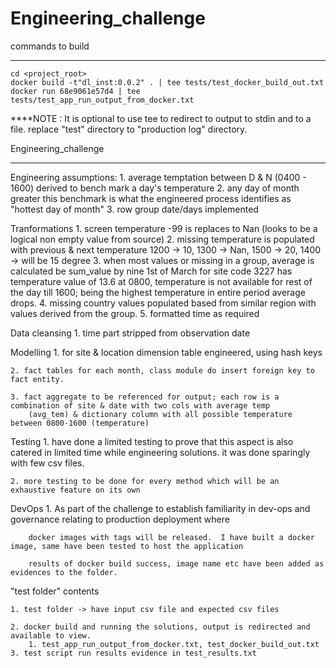 # Engineering_challenge
commands to build
*****************
	cd <project_root>
	docker build -t"dl_inst:0.0.2" . | tee tests/test_docker_build_out.txt
	docker run 68e9061e57d4 | tee tests/test_app_run_output_from_docker.txt

****NOTE : It is optional to use tee to redirect to output to stdin and to a file. replace "test" directory to "production log" directory.

Engineering_challenge
********************

Engineering assumptions:
	1. average temptation between D & N (0400 - 1600) derived to bench mark a day's temperature
	2. any day of month greater this benchmark is what the engineered process  identifies as "hottest day of month"
	3. row group date/days implemented

Tranformations
	1. screen temperature -99 is replaces to Nan (looks to be a logical non empty value from source)
	2. missing temperature is populated with previous & next temperature
		1200 -> 10, 1300 -> Nan, 1500 -> 20, 1400 -> will be 15 degree
	3. when most values or missing in a group, average is calculated be sum_value by nine
		1st of March for site code 3227 has temperature value of 13.6 at 0800, temperature is not available for rest of the 
		day till 1600; being the highest temperature in entire period average drops.
	4. missing country values populated based from similar region with values derived from the group.
	5. formatted time as required

Data cleansing
	1. time part stripped from observation date

Modelling
	1. for site & location dimension table engineered, using hash keys
	
	2. fact tables for each month, class module do insert foreign key to fact entity.
	
	3. fact aggregate to be referenced for output; each row is a combination of site & date with two cols with average temp
		(avg_tem) & dictionary column with all possible temperature between 0800-1600 (temperature)

Testing
	1. have done a limited testing to prove that this aspect is also catered in limited time while engineering solutions.
		it was done sparingly with few csv files.
		
	2. more testing to be done for every method which will be an exhaustive feature on its own

DevOps
	1. As part of the challenge to establish familiarity in dev-ops and governance relating to production deployment where
	
		docker images with tags will be released.  I have built a docker image, same have been tested to host the application
		
		results of docker build success, image name etc have been added as evidences to the folder.
		

"test folder" contents

	1. test folder -> have input csv file and expected csv files
	
	2. docker build and running the solutions, output is redirected and available to view.
		1. test_app_run_output_from_docker.txt, test_docker_build_out.txt
	3. test script run results evidence in test_results.txt


		

